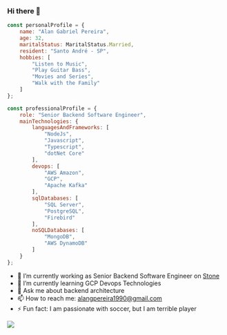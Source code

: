 ### Hi there 👋

<!--
**AlanPereira90/AlanPereira90** is a ✨ _special_ ✨ repository because its `README.md` (this file) appears on your GitHub profile.

Here are some ideas to get you started:


-->
```javascript
const personalProfile = {
    name: "Alan Gabriel Pereira",    
    age: 32,
    maritalStatus: MaritalStatus.Married,
    resident: "Santo André - SP",
    hobbies: [
        "Listen to Music",
        "Play Guitar Bass",
        "Movies and Series",
        "Walk with the Family"
    ]
};

const professionalProfile = {
    role: "Senior Backend Software Engineer",
    mainTechnologies: {
        languagesAndFrameworks: [
            "NodeJs",
            "Javascript",
            "Typescript",
            "dotNet Core"
        ],
        devops: [
            "AWS Amazon",
            "GCP",
            "Apache Kafka"
        ],
        sqlDatabases: [
            "SQL Server",
            "PostgreSQL",
            "Firebird"
        ],
        noSQLDatabases: [
            "MongoDB",
            "AWS DynamoDB"
        ]
    }
};
```

- 🔭 I’m currently working as Senior Backend Software Engineer on [Stone](https://www.stone.com.br/)
- 🌱 I’m currently learning GCP Devops Technologies
- 💬 Ask me about backend architecture 
- 📫 How to reach me: alangpereira1990@gmail.com
- ⚡ Fun fact: I am passionate with soccer, but I am terrible player

[<img src="https://img.shields.io/badge/linkedin-%230077B5.svg?&style=for-the-badge&logo=linkedin&logoColor=white" />](https://www.linkedin.com/in/alan-gabriel-pereira-40628167/)